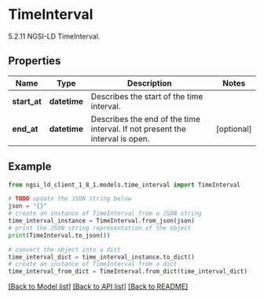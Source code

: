 # TimeInterval

5.2.11 NGSI-LD TimeInterval. 

## Properties

Name | Type | Description | Notes
------------ | ------------- | ------------- | -------------
**start_at** | **datetime** | Describes the start of the time interval.  | 
**end_at** | **datetime** | Describes the end of the time interval. If not present the interval is open.  | [optional] 

## Example

```python
from ngsi_ld_client_1_8_1.models.time_interval import TimeInterval

# TODO update the JSON string below
json = "{}"
# create an instance of TimeInterval from a JSON string
time_interval_instance = TimeInterval.from_json(json)
# print the JSON string representation of the object
print(TimeInterval.to_json())

# convert the object into a dict
time_interval_dict = time_interval_instance.to_dict()
# create an instance of TimeInterval from a dict
time_interval_from_dict = TimeInterval.from_dict(time_interval_dict)
```
[[Back to Model list]](../README.md#documentation-for-models) [[Back to API list]](../README.md#documentation-for-api-endpoints) [[Back to README]](../README.md)


